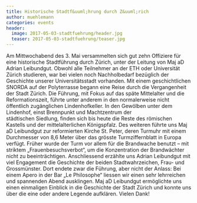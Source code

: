 ```yaml
---
title: Historische Stadtf&uuml;hrung durch Z&uuml;rich
author: muehlemann
categories: events
header:
  image: 2017-05-03-stadtfuehrung/header.jpg
  teaser: 2017-05-03-stadtfuehrung/teaser.jpg
---
```


Am Mittwochabend des 3. Mai versammelten sich gut zehn Offiziere für eine historische
Stadtf&uuml;hrung durch Z&uuml;rich, unter der Leitung von Maj aD Adrian Leibundgut.
Obwohl alle Teilnehmer an der ETH oder Universit&auml;t Z&uuml;rich studieren, war bei
vielen noch Nachholbedarf bez&uuml;glich der Geschichte unserer Universit&auml;tsstadt
vorhanden. Mit einem geschichtlichen SNORDA auf der Polyterrasse begann eine Reise
durch die Vergangenheit der Stadt Z&uuml;rich. Die F&uuml;hrung, mit Fokus auf das
sp&auml;te Mittelalter und die Reformationszeit, f&uuml;hrte unter anderem in den
normalerweise nicht &ouml;ffentlich zug&auml;nglichen Lindenhofkeller. In den
Gew&ouml;lben unter dem Lindenhof, einst Brennpunkt und Machtzentrum der\
st&auml;dtischen Siedlung, finden sich bis heute die Reste des r&ouml;mischen
Kastells und der mittelalterlichen K&ouml;nigspfalz. Des weiteren f&uuml;hrte uns
Maj aD Leibundgut zur reformierten Kirche St. Peter, deren Turmuhr mit einem
Durchmesser von 8,6 Meter über das gr&ouml;sste Turmziffernblatt in Europa
verf&uuml;gt. Fr&uuml;her wurde der Turm vor allem für die Brandwache benutzt – mit
striktem „Frauenbesuchsverbot“, um die Konzentration der Brandw&auml;chter nicht zu
beeintr&auml;chtigen. Anschliessend erz&auml;hlte uns Adrian Leibundgut mit viel
Engagement die Geschichte der beiden Stadtwahrzeichen, Frau- und Grossm&uuml;nster.
Dort endete zwar die F&uuml;hrung, aber nicht der Anlass: Bei einem Apero in der Bar
„Le Philosophe“ liessen wir einen sehr lehrreichen und spannenden Abend ausklingen.
Maj aD Leibundgut erm&ouml;glichte uns einen einmaligen Einblick in die Geschichte
der Stadt Z&uuml;rich und konnte uns &uuml;ber die eine oder andere Legende
aufkl&auml;ren. Vielen Dank! 

